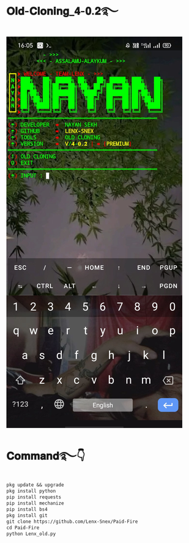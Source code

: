# 𝐎𝐥𝐝-𝐂𝐥𝐨𝐧𝐢𝐧𝐠_𝟒-𝟎.𝟐࿐
![logo](https://github.com/Lenx-Snex/Paid-Fire/blob/main/Screenshot_2024-07-01-16-05-56-85.jpg)
# 𝐂𝐨𝐦𝐦𝐚𝐧𝐝࿐👇
    pkg update && upgrade
    pkg install python
    pip install requests
    pip install mechanize
    pip install bs4
    pkg install git
    git clone https://github.com/Lenx-Snex/Paid-Fire
    cd Paid-Fire
    python Lenx_old.py
    

